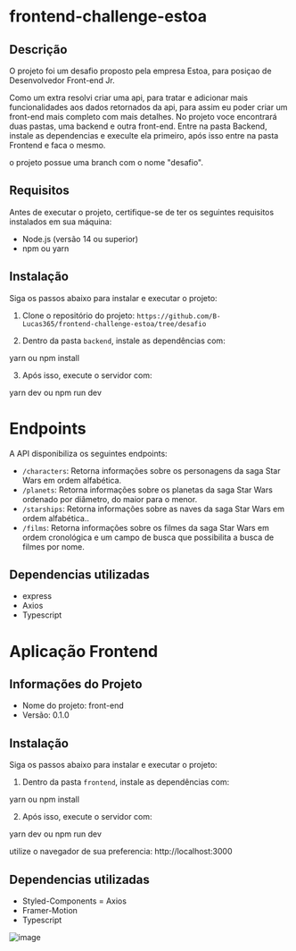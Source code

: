 # frontend-challenge-estoa

## Descrição
O projeto foi um desafio proposto pela empresa Estoa, para posiçao de Desenvolvedor Front-end Jr.

Como um extra resolvi criar uma api, para tratar e adicionar mais funcionalidades aos dados retornados da api, para assim eu poder criar um front-end mais completo com mais detalhes.
No projeto voce encontrará duas pastas, uma backend e outra front-end. Entre na pasta Backend, instale as dependencias e execulte ela primeiro, após isso entre na pasta Frontend e faca o mesmo.

o projeto possue uma branch com o nome "desafio".

## Requisitos
Antes de executar o projeto, certifique-se de ter os seguintes requisitos instalados em sua máquina:

- Node.js (versão 14 ou superior)
- npm ou yarn

## Instalação

Siga os passos abaixo para instalar e executar o projeto:

1. Clone o repositório do projeto: `https://github.com/B-Lucas365/frontend-challenge-estoa/tree/desafio`

2. Dentro da pasta `backend`, instale as dependências com:

yarn ou npm install

3. Após isso, execute o servidor com:

yarn dev ou npm run dev


# Endpoints

A API disponibiliza os seguintes endpoints:

- `/characters`: Retorna informações sobre os personagens da saga Star Wars em ordem alfabética.
- `/planets`: Retorna informações sobre os planetas da saga Star Wars ordenado por diâmetro, do maior para o menor.
- `/starships`: Retorna informações sobre as naves da saga Star Wars em ordem alfabética..
- `/films`: Retorna informações sobre os filmes da saga Star Wars em ordem cronológica e um campo de busca que possibilita a busca de filmes por nome.

## Dependencias utilizadas

- express
- Axios
- Typescript




# Aplicação Frontend


## Informações do Projeto

- Nome do projeto: front-end
- Versão: 0.1.0


## Instalação

Siga os passos abaixo para instalar e executar o projeto:

1. Dentro da pasta `frontend`, instale as dependências com:

yarn ou npm install

2. Após isso, execute o servidor com:

yarn dev ou npm run dev

utilize o navegador de sua preferencia: http://localhost:3000


## Dependencias utilizadas

- Styled-Components
= Axios
- Framer-Motion
- Typescript

![image](https://github.com/B-Lucas365/frontend-challenge-estoa/assets/82220876/54b45e2f-29d0-4150-8350-4927d8feed47)



